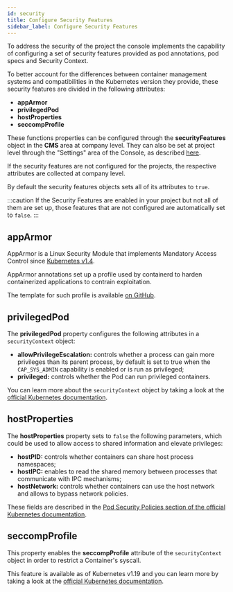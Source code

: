 ```yaml
---
id: security
title: Configure Security Features
sidebar_label: Configure Security Features
---
```


To address the security of the project the console implements the capability of configuring a set of security features provided as pod annotations, pod specs and Security Context.

To better account for the differences between container management systems and compatibilities in the Kubernetes version they provide, these security features are divided in the following attributes:

* **appArmor**
* **privilegedPod**
* **hostProperties**
* **seccompProfile**

These functions properties can be configured through the **securityFeatures** object in the **CMS** area at company level. They can also be set at project level through the "Settings" area of the Console, as described [here](/development_suite/set-up-infrastructure/project-settings.md#security-features).

If the security features are not configured for the projects, the respective attributes are collected at company level. 

By default the security features objects sets all of its attributes to `true`.

:::caution
If the Security Features are enabled in your project but not all of them are set up, those features that are not configured are automatically set to `false`.
:::

## appArmor

AppArmor is a Linux Security Module that implements Mandatory Access Control since [Kubernetes v1.4](https://kubernetes.io/docs/tutorials/security/apparmor/).

AppArmor annotations set up a profile used by containerd to harden containerized applications to contrain exploitation.

The template for such profile is available [on GitHub](https://github.com/moby/moby/blob/master/profiles/apparmor/template.go).

## privilegedPod

The **privilegedPod** property configures the following attributes in a `securityContext` object:

* **allowPrivilegeEscalation:** controls whether a process can gain more privileges than its parent process, by default is set to true when the `CAP_SYS_ADMIN` capability is enabled or is run as privileged;
* **privileged:** controls whether the Pod can run privileged containers.

You can learn more about the `securityContext` object by taking a look at the [official Kubernetes documentation](https://kubernetes.io/docs/tasks/configure-pod-container/security-context/).

## hostProperties

The **hostProperties** property sets to `false` the following parameters, which could be used to allow access to shared information and elevate privileges:

* **hostPID:** controls whether containers can share host process namespaces;
* **hostIPC:** enables to read the shared memory between processes that communicate with IPC mechanisms;
* **hostNetwork:** controls whether containers can use the host network and allows to bypass network policies.

These fields are described in the [Pod Security Policies section of the official Kubernetes documentation](https://kubernetes.io/docs/concepts/security/pod-security-policy/).

## seccompProfile

This property enables the **seccompProfile** attribute of the `securityContext` object in order to restrict a Container's syscall.

This feature is available as of Kubernetes v1.19 and you can learn more by taking a look at the [official Kubernetes documentation](https://kubernetes.io/docs/tutorials/security/seccomp/).